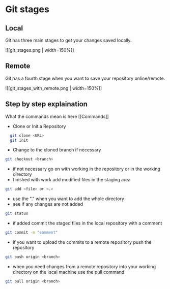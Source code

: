 # Git stages 

## Local 

Git has three main stages to get your changes saved locally.

![[git_stages.png | width=150%]]

## Remote

Git has a fourth stage when you want to save your repository online/remote.

![[git_stages_with_remote.png | width=150%]]

## Step by step explaination

What the commands mean is here [[Commands]]

   - Clone or Init a Repository
 ```bash
   git clone <URL> 
   git init
```

   - Change to the cloned branch if necessary
   ```bash
   git checkout <branch>
   ```
- if not necessary go on with working in the repository or in the working directory
- finished with work add modified files in the staging area
```bash
git add <file> or <.>
```
- use the "." when you want to add the whole directory
- see if any changes are not added 
```bash
git status
```
- if added commit the staged files in the local repository with a comment
```bash
git commit -m "comment"
```
- if you want to upload the commits to a remote repository push the repository 
```bash
git push origin <branch>
```
- when you need changes from a remote repository into your working directory on the local machine use the pull command
```bash
git pull origin <branch>
```